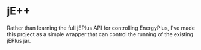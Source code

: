# jE++

Rather than learning the full jEPlus API for controlling EnergyPlus, I've made this project as a simple wrapper that can control the running of the existing jEPlus jar.


